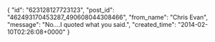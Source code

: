  {
   "id": "623128127723123",
   "post_id": "462493170453287_490608044308466",
   "from_name": "Chris Evan",
   "message": "No....I quoted what you said.",
   "created_time": "2014-02-10T02:26:08+0000"
 }
